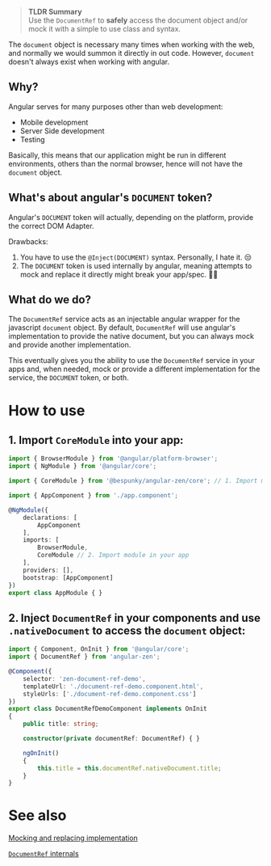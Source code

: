 > **TLDR Summary**  
> Use the `DocumentRef` to **safely** access the document object and/or mock it with a simple to use class and syntax.


The `document` object is necessary many times when working with the web, and normally we would summon it directly in out code. However, `document` doesn't always exist when working with angular. 

## Why?
Angular serves for many purposes other than web development:
- Mobile development
- Server Side development
- Testing

Basically, this means that our application might be run in different environments, others than the normal browser, hence will not have the `document` object.

## What's about angular's `DOCUMENT` token?
Angular's `DOCUMENT` token will actually, depending on the platform, provide the correct DOM Adapter.

Drawbacks:
1. You have to use the `@Inject(DOCUMENT)` syntax. Personally, I hate it. 😒
2. The `DOCUMENT` token is used internally by angular, meaning attempts to mock and replace it directly might break your app/spec. 🤦‍♂️

## What do we do?
The `DocumentRef` service acts as an injectable angular wrapper for the javascript `document` object. By default, `DocumentRef` will use angular's implementation to provide the native document, but you can always mock and provide another implementation.

This eventually gives you the ability to use the `DocumentRef` service in your apps and, when needed, mock or provide a different implementation for the service, the `DOCUMENT` token, or both.

# How to use
## 1. Import `CoreModule` into your app:

```typescript
import { BrowserModule } from '@angular/platform-browser';
import { NgModule } from '@angular/core';

import { CoreModule } from '@bespunky/angular-zen/core'; // 1. Import module

import { AppComponent } from './app.component';

@NgModule({
    declarations: [
        AppComponent
    ],
    imports: [
        BrowserModule,
        CoreModule // 2. Import module in your app
    ],
    providers: [], 
    bootstrap: [AppComponent]
})
export class AppModule { }
```

## 2. Inject `DocumentRef` in your components and use `.nativeDocument` to access the `document` object:

```typescript
import { Component, OnInit } from '@angular/core';
import { DocumentRef } from 'angular-zen';

@Component({
    selector: 'zen-document-ref-demo',
    templateUrl: './document-ref-demo.component.html',
    styleUrls: ['./document-ref-demo.component.css']
})
export class DocumentRefDemoComponent implements OnInit
{
    public title: string;

    constructor(private documentRef: DocumentRef) { }

    ngOnInit()
    {
        this.title = this.documentRef.nativeDocument.title;
    }
}
```

# See also
[Mocking and replacing implementation](DocumentRef/Mocking.html)

[`DocumentRef` internals](DocumentRef/Internals.html)
